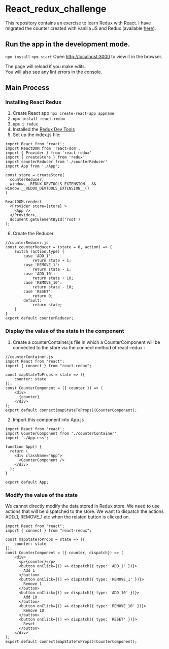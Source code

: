 # React_redux_challenge

This repository contains an exercise to learn Redux with React. I have migrated the counter created with vanilla JS and Redux (available [here](https://github.com/clrko/js_redux_counter)).

## Run the app in the development mode.

`npm install`
`npm start`
Open [http://localhost:3000](http://localhost:3000) to view it in the browser.

The page will reload if you make edits.<br />
You will also see any lint errors in the console.

## Main Process

### Installing React Redux

1. Create React app `npx create-react-app appname` 
2. `npm install react-redux`
3. `npm i redux`
4. Installed the [Redux Dev Tools](https://github.com/zalmoxisus/redux-devtools-extension)
5. Set up the index.js file:

```
import React from 'react';
import ReactDOM from 'react-dom';
import { Provider } from 'react-redux'
import { createStore } from 'redux'
import counterReducer from './counterReducer'
import App from './App';

const store = createStore(
  counterReducer,
  window.__REDUX_DEVTOOLS_EXTENSION__ && window.__REDUX_DEVTOOLS_EXTENSION__()
)

ReactDOM.render(
  <Provider store={store} >
    <App />
  </Provider>,
  document.getElementById('root')
);
```

6. Create the Reducer

```
//counterReducer.js
const counterReducer = (state = 0, action) => {
    switch (action.type) {
        case 'ADD_1':
            return state + 1;
        case 'REMOVE_1':
            return state - 1;
        case 'ADD_10':
            return state + 10;
        case 'REMOVE_10':
            return state - 10;
        case 'RESET':
            return 0;
        default:
            return state;
    }
}
export default counterReducer;
```

### Display the value of the state in the component

1. Create a counterContainer.js file in which a CounterComponent will be connected to the store via the connect method of react-redux : 

```
//counterContainer.js
import React from "react";
import { connect } from "react-redux";

const mapStateToProps = state => ({
    counter: state
});
const CounterComponent = ({ counter }) => (
    <div>
      {counter}
    </div>
);
export default connect(mapStateToProps)(CounterComponent);

```

2. Import this component into App.js

```
import React from 'react';
import CounterComponent from './counterContainer'
import './App.css';

function App() {
  return (
    <div className="App">
      <CounterComponent />
    </div>
  );
}

export default App;
```

### Modify the value of the state

We cannot directly modify the data stored in Redux store. We need to use actions that will be dispatched to the store. We want to dispatch the actions ADD_1, REMOVE_1 etc when the related button is clicked on. 

```
import React from "react";
import { connect } from "react-redux";

const mapStateToProps = state => ({
    counter: state
});
const CounterComponent = ({ counter, dispatch}) => (
    <div>
      <p>{counter}</p>
      <button onClick={() => dispatch({ type: 'ADD_1' })}>
        Add 1
      </button>
      <button onClick={() => dispatch({ type: 'REMOVE_1' })}>
        Remove 1
      </button>
      <button onClick={() => dispatch({ type: 'ADD_10' })}>
        Add 10
      </button>
      <button onClick={() => dispatch({ type: 'REMOVE_10' })}>
        Remove 10
      </button>
      <button onClick={() => dispatch({ type: 'RESET' })}>
        Reset
      </button>
    </div>
);
export default connect(mapStateToProps)(CounterComponent);
```
